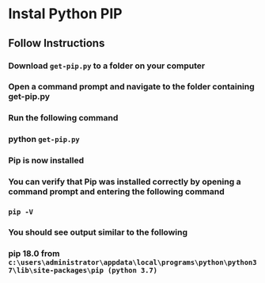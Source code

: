 # Instal Python PIP

## Follow Instructions

### Download `get-pip.py` to a folder on your computer

### Open a command prompt and navigate to the folder containing get-pip.py

### Run the following command

### python `get-pip.py`

### Pip is now installed

### You can verify that Pip was installed correctly by opening a command prompt and entering the following command

### `pip -V`

### You should see output similar to the following

### pip 18.0 from `c:\users\administrator\appdata\local\programs\python\python37\lib\site-packages\pip (python 3.7)`
